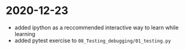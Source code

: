 # 2020-12-23

- added ipython as a reccommended interactive way to learn while learning
- added pytest exercise to `08_Testing_debugging/01_testing.py`
